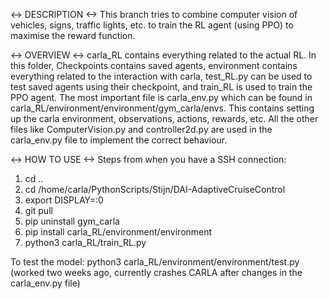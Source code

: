 <-> DESCRIPTION <->
This branch tries to combine computer vision of vehicles, signs, traffic lights, etc. to train the RL 
agent (using PPO) to maximise the reward function. 

<-> OVERVIEW <->
carla_RL contains everything related to the actual RL. In this folder, Checkpoints contains saved agents, 
environment contains everything related to the interaction with carla, test_RL.py can be used to test 
saved agents using their checkpoint, and train_RL is used to train the PPO agent. The most important 
file is carla_env.py which can be found in carla_RL/environment/environment/gym_carla/envs. This contains 
setting up the carla environment, observations, actions, rewards, etc. All the other files like 
ComputerVision.py and controller2d.py are used in the carla_env.py file to implement the correct 
behaviour.

<-> HOW TO USE <->
Steps from when you have a SSH connection:
1) cd ..
2) cd /home/carla/PythonScripts/Stijn/DAI-AdaptiveCruiseControl
3) export DISPLAY=:0
4) git pull
5) pip uninstall gym_carla
6) pip install carla_RL/environment/environment
7) python3 carla_RL/train_RL.py

To test the model:
python3 carla_RL/environment/environment/test.py
(worked two weeks ago, currently crashes CARLA after changes in the carla_env.py file)